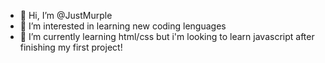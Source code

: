 - 👋 Hi, I’m @JustMurple
- 👀 I’m interested in learning new coding lenguages
- 🌱 I’m currently learning html/css but i'm looking to learn javascript after finishing my first project!

<!---
JustMurple/JustMurple is a ✨ special ✨ repository because its `README.md` (this file) appears on your GitHub profile.
You can click the Preview link to take a look at your changes.
--->
